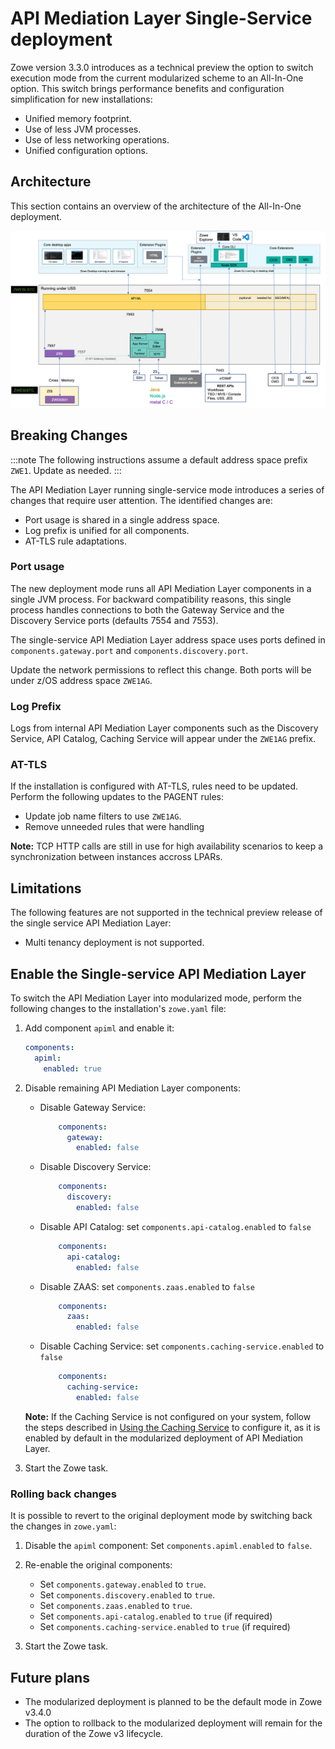 # API Mediation Layer Single-Service deployment

Zowe version 3.3.0 introduces as a technical preview the option to switch execution mode from the current modularized scheme to an All-In-One option.
This switch brings performance benefits and configuration simplification for new installations:

* Unified memory footprint.
* Use of less JVM processes.
* Use of less networking operations.
* Unified configuration options.

## Architecture

This section contains an overview of the architecture of the All-In-One deployment.

![Zowe API ML Single-service Architecture Diagram](../../images/common/zowe-architecture-apiml-single-service.png)
<!-- TODO
Diagram
Data flows
Use the example from the current architecture diagram?
 -->

## Breaking Changes

:::note
The following instructions assume a default address space prefix `ZWE1`. Update as needed.
:::

The API Mediation Layer running single-service mode introduces a series of changes that require user attention. The identified changes are:

* Port usage is shared in a single address space.
* Log prefix is unified for all components.
* AT-TLS rule adaptations.

### Port usage

The new deployment mode runs all API Mediation Layer components in a single JVM process. For backward compatibility reasons, this single process handles connections to both the Gateway Service and the Discovery Service ports (defaults 7554 and 7553).

The single-service API Mediation Layer address space uses ports defined in `components.gateway.port` and `components.discovery.port`.

Update the network permissions to reflect this change. Both ports will be under z/OS address space `ZWE1AG`.

### Log Prefix

Logs from internal API Mediation Layer components such as the Discovery Service, API Catalog, Caching Service will appear under the `ZWE1AG` prefix.

### AT-TLS

If the installation is configured with AT-TLS, rules need to be updated. Perform the following updates to the PAGENT rules:

* Update job name filters to use `ZWE1AG`.
* Remove unneeded rules that were handling 

**Note:** TCP HTTP calls are still in use for high availability scenarios to keep a synchronization between instances accross LPARs.

## Limitations

The following features are not supported in the technical preview release of the single service API Mediation Layer:

* Multi tenancy deployment is not supported.

## Enable the Single-service API Mediation Layer

To switch the API Mediation Layer into modularized mode, perform the following changes to the installation's `zowe.yaml` file:

1. Add component `apiml` and enable it:

    ```yaml
    components:
      apiml:
        enabled: true
    ```

2. Disable remaining API Mediation Layer components:

    * Disable Gateway Service:

        ```yaml
            components:
              gateway:
                enabled: false
        ```

    * Disable Discovery Service:

        ```yaml
            components:
              discovery:
                enabled: false
        ```

    * Disable API Catalog: set `components.api-catalog.enabled` to `false`

        ```yaml
            components:
              api-catalog:
                enabled: false
        ```

    * Disable ZAAS: set `components.zaas.enabled` to `false`

        ```yaml
            components:
              zaas:
                enabled: false
        ```

    * Disable Caching Service: set `components.caching-service.enabled` to `false`

        ```yaml
            components:
              caching-service:
                enabled: false
        ```

    **Note:** If the Caching Service is not configured on your system, follow the steps described in [Using the Caching Service](./api-mediation-caching-service.md) to configure it, as it is enabled by default in the modularized deployment of API Mediation Layer.

3. Start the Zowe task.

### Rolling back changes

It is possible to revert to the original deployment mode by switching back the changes in `zowe.yaml`:

1. Disable the `apiml` component:
    Set `components.apiml.enabled` to `false`.

2. Re-enable the original components:

   * Set `components.gateway.enabled` to `true`.
   * Set `components.discovery.enabled` to `true`.
   * Set `components.zaas.enabled` to `true`.
   * Set `components.api-catalog.enabled` to `true` (if required)
   * Set `components.caching-service.enabled` to `true` (if required)

3. Start the Zowe task.

## Future plans

* The modularized deployment is planned to be the default mode in Zowe v3.4.0
* The option to rollback to the modularized deployment will remain for the duration of the Zowe v3 lifecycle.
